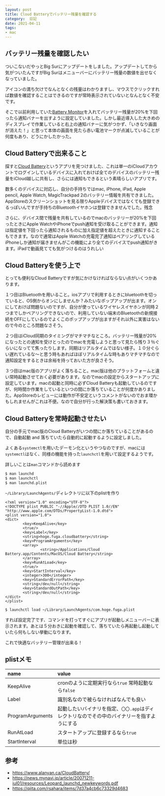 ```yaml
---
layout: post
title: Cloud Batteryでバッテリー残量を確認する
category:  日記
date: 2021-04-11
tags:
- mac
---
```


## バッテリー残量を確認したい

ついこないだやっとBig Surにアップデートをしました。アップデートしてから気がついたんですがBig Surはメニューバーにバッテリー残量の数値を出せなくなっていました。

アイコンの満ち欠けでなんとなくの残量はわかりますし、マウスでクリックすれば数値を確認することはできるのですが常時表示されていないとなんとなく不安です。

そこで以前利用していた[Battery Monitor](https://apps.apple.com/jp/app/battery-monitor-health-info/id836505650)を入れてバッテリー残量が20%を下回ったら通知バナーを出すように設定していました。しかし最近導入した大きめのディスプレイで作業していると右上の通知バナーに気がつかず、「いきなり画面が消えた！」と思って本体の画面を見たら赤い電池マークが点滅していることが何度もあり、どうにかしたかった。

## Cloud Batteryで出来ること

探すと[Cloud Battery](https://apps.apple.com/jp/app/cloud-battery/id1481005137)というアプリを見つけました、これは単一のiCloudアカウントでログインしているデバイスに入れておけば全てのデバイスのバッテリー残量をiCloud越しに共有し、さらには通知もできるという素晴らしいアプリです。

数多くのデバイスに対応し、自分の手持ちではmac, iPhone, iPad, Apple pencil, Apple Watch, MagicTrackpad 2のバッテリー情報を共有できました。AppStoreのスクリーンショットを見る限りAppleデバイスではなくても登録できるっぽいんですが手持ちのBluetoothイヤホンは登録できませんでした。残念


さらに、デバイス間で残量を共有しているのでmacのバッテリーが20%を下回ったときにApple WatchやiPhoneでpush通知を受け取ることができます。通知は指定値を下回ったら通知されるものに加え指定値を超えたときに通知することもできます。なので通常はApple Watchの充電完了通知はペアリングしているiPhoneしか通知が届きませんがこの機能により全てのデバイスでpush通知がきます。iPadで動画見てても気がつけるのはうれしい

## Cloud Batteryを使う上で

とっても便利なCloud Batteryですが気にかけなければならない点がいくつかあります。

１つ目はBluetoothを用いること。iosアプリで利用するときにbluetoothを切っていると、OS側からオンにしませんか？みたいなポップアップが出ます。オンにしておけば問題ないのですが、自分が使っているワイヤレスイヤホンが同時２つまでしかペアリングできないので、利用していない端末のBluetoothの新規接続をOFFにしているのでよくこのポップアップが出ますがそれ以外に実害はないので今のところ問題なさそう。

２つ目はiCloud同期のタイミングがマチマチなところ。バッテリー残量が20%になったとの通知を受けとったのでmacを充電しようと思って見たら残り３％ぐらいになってて焦ったりします。同期はリアルタイムではない様子。１０分ぐらい遅れているな〜と思う時もあればほぼリアルタイムな時もありマチマチなので通知設定をするときは余裕を持っておいた方が良さそう。

３つ目はmac版のアプリがよく落ちること。mac版は他のプラットフォームと違い常時起動させておく必要があります。なのでmacの設定からスタートアップに設定しています。macの起動と同時に必ずCloud Batteryも起動しているのですが、何時間か作業をしているといつの間にか落ちていることが何度かありました。AppStoreのレビューには動作が不安定というコメントがないのでおま環かもしれませんがこれは不便。なので自分が行った解決策も書いておきます。

## Cloud Batteryを常時起動させたい

自分の手元でmac版のCloud Batteryがいつの間にか落ちていることがあるので、自動起動 and 落ちていたら自動的に起動するように設定しました。

よくある`systemctl`を用いたデーモン化というやつなのですが、macには`systemctl`はなく、同様の機能を持った`launchctl`を用いて設定するようです。

詳しいことは`man`コマンドから読めます
```bash
$ man launchd
$ man launchctl
$ man launchd.plist
```

`~/Library/LaunchAgents/`ディレクトリに以下のplistを作り

```xml:title=/Users/{user_name}/Library/LaunchAgents/hoge.fuga.plist
<?xml version="1.0" encoding="UTF-8"?>
<!DOCTYPE plist PUBLIC "-//Apple//DTD PLIST 1.0//EN" "http://www.apple.com/DTDs/PropertyList-1.0.dtd">
<plist version="1.0">
<dict>
        <key>KeepAlive</key>
        <true/>
        <key>Label</key>
        <string>hoge.fuga.cloudbattery</string>
        <key>ProgramArguments</key>
        <array>
                <string>/Applications/Cloud Battery.app/Contents/MacOS/Cloud Battery</string>
        </array>
        <key>RunAtLoad</key>
        <true/>
        <key>StartInterval</key>
        <integer>300</integer>
        <key>StandardErrorPath</key>
        <string>/dev/null</string>
        <key>StandardOutPath</key>
        <string>/dev/null</string>
</dict>
</plist>
```

```bash
$ launchctl load ~/Library/LaunchAgents/com.hoge.fuga.plist
```

すれば設定完了です、コマンドを打ってすぐにアプリが起動しメニューバーに表示されます。あとは５分おきに起動を確認して、落ちていたら再起動し起動していたら何もしない挙動になります。

これで快適なバッテリー管理が出来る！

## plistメモ
| name             | value                                                                                        |
| :-------------   | :-------------                                                                               |
| KeepAlive        | cronのように定期実行なら`true` 常時起動なら`false`                                           |
| Label            | 識別名なので被らなければなんでも良い                                                         |
| ProgramArguments | 起動したいバイナリを指定、`〇〇.app`はディレクトリなのでその中のバイナリーを指すようにする |
| RunAtLoad        | スタートアップに登録するなら`true`                                                           |
| StartInterval    | 単位は秒                                                                                     |


## 参考
- https://www.alanyan.ca/CloudBattery/
- https://news.mynavi.jp/article/20071211-iul01/resources/Leopard_launchd_newkeywords.pdf
- https://qiita.com/rsahara/items/7d37a4cb6c73329d4683
